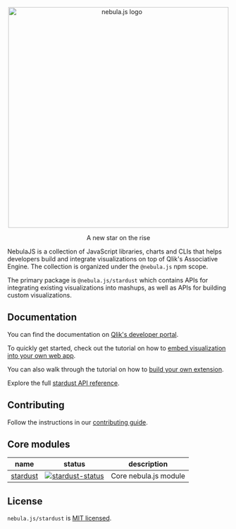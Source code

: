 <p align="center">
  <img width="500" src="./docs/assets/logos/nebula.png" alt="nebula.js logo" />
</p>
<p align="center">A new star on the rise</p>

NebulaJS is a collection of JavaScript libraries, charts and CLIs that helps developers build and integrate visualizations on top of Qlik's Associative Engine. The collection is organized under the `@nebula.js` npm scope.

The primary package is `@nebula.js/stardust` which contains APIs for integrating existing visualizations into mashups, as well as APIs for building custom visualizations.

## Documentation

You can find the documentation on [Qlik's developer portal](https://qlik.dev/libraries-and-tools/nebulajs).

To quickly get started, check out the tutorial on how to [embed visualization into your own web app](https://qlik.dev/tutorials/build-a-simple-mashup-using-nebulajs).

You can also walk through the tutorial on how to [build your own extension](https://qlik.dev/tutorials/build-a-helloworld-extension-using-nebulajs).

Explore the full [stardust API reference](https://qlik.dev/apis/javascript/nebulajs-stardust).

## Contributing

Follow the instructions in our [contributing guide](./.github/CONTRIBUTING.md).

## Core modules

| name       | status                             | description           |
| ---------- | ---------------------------------- | --------------------- |
| [stardust] | [![stardust-status]][stardust-npm] | Core nebula.js module |

## License

`nebula.js/stardust` is [MIT licensed](./LICENSE).

[stardust]: https://github.com/qlik-oss/apis/stardust
[stardust-status]: https://img.shields.io/npm/v/@nebula.js/stardust.svg
[stardust-npm]: https://www.npmjs.com/package/@nebula.js/stardust
